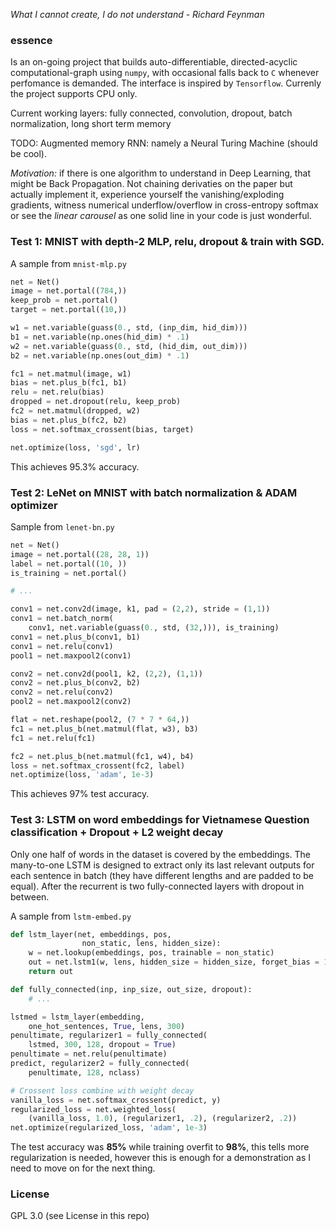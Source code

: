 *What I cannot create, I do not understand - Richard Feynman*

### essence

Is an on-going project that builds auto-differentiable, directed-acyclic computational-graph using `numpy`, with occasional falls back to `C` whenever perfomance is demanded. The interface is inspired by `Tensorflow`. Currenly the project supports CPU only.

Current working layers: fully connected, convolution, dropout, batch normalization, long short term memory

TODO: Augmented memory RNN: namely a Neural Turing Machine (should be cool).

*Motivation:* if there is one algorithm to understand in Deep Learning, that might be Back Propagation. Not chaining derivaties on the paper but actually implement it, experience yourself the vanishing/exploding gradients, witness numerical underflow/overflow in cross-entropy softmax or see the *linear carousel* as one solid line in your code is just wonderful.

### Test 1: MNIST with depth-2 MLP, relu, dropout & train with SGD.

A sample from `mnist-mlp.py`

```python
net = Net()
image = net.portal((784,))
keep_prob = net.portal()
target = net.portal((10,))

w1 = net.variable(guass(0., std, (inp_dim, hid_dim)))
b1 = net.variable(np.ones(hid_dim) * .1)
w2 = net.variable(guass(0., std, (hid_dim, out_dim)))
b2 = net.variable(np.ones(out_dim) * .1)

fc1 = net.matmul(image, w1)
bias = net.plus_b(fc1, b1)
relu = net.relu(bias)
dropped = net.dropout(relu, keep_prob)
fc2 = net.matmul(dropped, w2)
bias = net.plus_b(fc2, b2)
loss = net.softmax_crossent(bias, target)

net.optimize(loss, 'sgd', lr)
```
This achieves 95.3% accuracy.

### Test 2: LeNet on MNIST with batch normalization & ADAM optimizer

Sample from `lenet-bn.py`

```python
net = Net()
image = net.portal((28, 28, 1))
label = net.portal((10, ))
is_training = net.portal()

# ...

conv1 = net.conv2d(image, k1, pad = (2,2), stride = (1,1))
conv1 = net.batch_norm(
    conv1, net.variable(guass(0., std, (32,))), is_training)
conv1 = net.plus_b(conv1, b1)
conv1 = net.relu(conv1)
pool1 = net.maxpool2(conv1)

conv2 = net.conv2d(pool1, k2, (2,2), (1,1))
conv2 = net.plus_b(conv2, b2)
conv2 = net.relu(conv2)
pool2 = net.maxpool2(conv2)

flat = net.reshape(pool2, (7 * 7 * 64,))
fc1 = net.plus_b(net.matmul(flat, w3), b3)
fc1 = net.relu(fc1)

fc2 = net.plus_b(net.matmul(fc1, w4), b4)
loss = net.softmax_crossent(fc2, label)
net.optimize(loss, 'adam', 1e-3)
```

This achieves 97% test accuracy.

### Test 3: LSTM on word embeddings for Vietnamese Question classification + Dropout + L2 weight decay

Only one half of words in the dataset is covered by the embeddings. The many-to-one LSTM is designed to extract only its last relevant outputs for each sentence in batch (they have different lengths and are padded to be equal). After the recurrent is two fully-connected layers with dropout in between.

A sample from `lstm-embed.py`

```python
def lstm_layer(net, embeddings, pos, 
                non_static, lens, hidden_size):
    w = net.lookup(embeddings, pos, trainable = non_static)
    out = net.lstm1(w, lens, hidden_size = hidden_size, forget_bias = 1.5)
    return out

def fully_connected(inp, inp_size, out_size, dropout):
    # ...

lstmed = lstm_layer(embedding, 
    one_hot_sentences, True, lens, 300)
penultimate, regularizer1 = fully_connected(
    lstmed, 300, 128, dropout = True)
penultimate = net.relu(penultimate)
predict, regularizer2 = fully_connected(
    penultimate, 128, nclass)

# Crossent loss combine with weight decay
vanilla_loss = net.softmax_crossent(predict, y)
regularized_loss = net.weighted_loss(
    (vanilla_loss, 1.0), (regularizer1, .2), (regularizer2, .2))
net.optimize(regularized_loss, 'adam', 1e-3)
```

The test accuracy was **85%** while training overfit to **98%**, this tells more regularization is needed, however this is enough for a demonstration as I need to move on for the next thing.

### License
GPL 3.0 (see License in this repo)